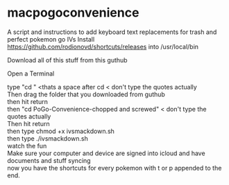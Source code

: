 # macpogoconvenience
A script and instructions to add keyboard text replacements for trash and perfect pokemon go IVs
Install https://github.com/rodionovd/shortcuts/releases into /usr/local/bin

Download all of this stuff from this guthub

Open a Terminal

type "cd " <thats a space after cd < don't type the quotes actually  
Then drag the folder that you downloaded from guthub  
then hit return  
then "cd PoGo-Convenience-chopped and screwed" < don't type the quotes actually  
Then hit return  
then type chmod +x ivsmackdown.sh  
then type ./ivsmackdown.sh  
watch the fun  
Make sure your computer and device are signed into icloud and have documents and stuff syncing  
now you have the shortcuts for every pokemon with t or p appended to the end.  
